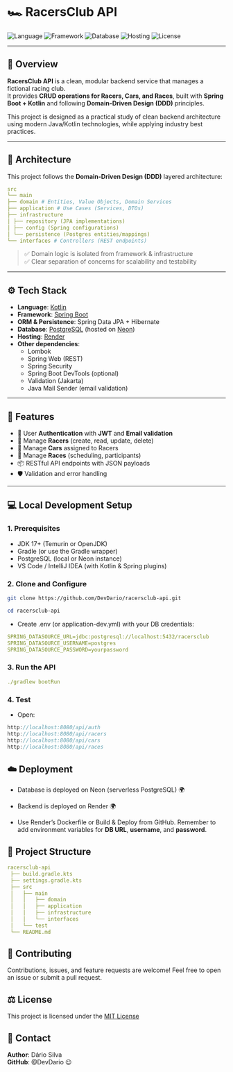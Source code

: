 # 🏎️ RacersClub API

![Language](https://img.shields.io/badge/language-Kotlin-7F52FF?style=for-the-badge&logo=kotlin)
![Framework](https://img.shields.io/badge/Spring_Boot-3.x-6DB33F?style=for-the-badge&logo=springboot&logoColor=white)
![Database](https://img.shields.io/badge/PostgreSQL-Neon-4169E1?style=for-the-badge&logo=postgresql&logoColor=white)
![Hosting](https://img.shields.io/badge/Hosted_on-Render-46E3B7?style=for-the-badge&logo=render&logoColor=white)
![License](https://img.shields.io/github/license/DevDario/racersclub-api?style=for-the-badge)

---

## 📌 Overview

**RacersClub API** is a clean, modular backend service that manages a fictional racing club.  
It provides **CRUD operations for Racers, Cars, and Races**, built with **Spring Boot + Kotlin** and following **Domain-Driven Design (DDD)** principles.

This project is designed as a practical study of clean backend architecture using modern Java/Kotlin technologies, while applying industry best practices.

---

## 🧩 Architecture

This project follows the **Domain-Driven Design (DDD)** layered architecture:
```yml
src
└── main
├── domain # Entities, Value Objects, Domain Services
├── application # Use Cases (Services, DTOs)
├── infrastructure
│ ├── repository (JPA implementations)
│ ├── config (Spring configurations)
│ └── persistence (Postgres entities/mappings)
└── interfaces # Controllers (REST endpoints)
```

> ✅ Domain logic is isolated from framework & infrastructure  
> ✅ Clear separation of concerns for scalability and testability

---

## ⚙️ Tech Stack

- **Language**: [Kotlin](https://kotlinlang.org/)
- **Framework**: [Spring Boot](https://spring.io/projects/spring-boot)
- **ORM & Persistence**: Spring Data JPA + Hibernate
- **Database**: [PostgreSQL](https://www.postgresql.org/) (hosted on [Neon](https://neon.tech/))
- **Hosting**: [Render](https://render.com/)
- **Other dependencies**:
  - Lombok
  - Spring Web (REST)
  - Spring Security
  - Spring Boot DevTools (optional)
  - Validation (Jakarta)
  - Java Mail Sender (email validation)

---

## 🚀 Features

- 🔐 User **Authentication** with **JWT** and **Email validation**
- 📇 Manage **Racers** (create, read, update, delete)
- 🚗 Manage **Cars** assigned to Racers
- 🏁 Manage **Races** (scheduling, participants)
- 📦 RESTful API endpoints with JSON payloads
- 🛡️ Validation and error handling

---

## 💻 Local Development Setup

### 1. Prerequisites
- JDK 17+ (Temurin or OpenJDK)
- Gradle (or use the Gradle wrapper)
- PostgreSQL (local or Neon instance)
- VS Code / IntelliJ IDEA (with Kotlin & Spring plugins)

### 2. Clone and Configure

```bash
git clone https://github.com/DevDario/racersclub-api.git
```
```powershell
cd racersclub-api
```

- Create .env (or application-dev.yml) with your DB credentials:

```yml
SPRING_DATASOURCE_URL=jdbc:postgresql://localhost:5432/racersclub
SPRING_DATASOURCE_USERNAME=postgres
SPRING_DATASOURCE_PASSWORD=yourpassword
```
### 3. Run the API

```yml
./gradlew bootRun
```

### 4. Test

- Open:

```h
http://localhost:8080/api/auth
http://localhost:8080/api/racers
http://localhost:8080/api/cars
http://localhost:8080/api/races
```

## ☁️ Deployment

- Database is deployed on Neon
 (serverless PostgreSQL) 🌍

- Backend is deployed on Render 🌍

- Use Render’s Dockerfile or Build & Deploy from GitHub.
Remember to add environment variables for **DB URL**, **username**, and **password**.


## 📂 Project Structure

```yml
racersclub-api
 ├── build.gradle.kts
 ├── settings.gradle.kts
 ├── src
 │   ├── main
 │   │   ├── domain
 │   │   ├── application
 │   │   ├── infrastructure
 │   │   └── interfaces
 │   └── test
 └── README.md
```

## 🤝 Contributing

Contributions, issues, and feature requests are welcome!
Feel free to open an issue or submit a pull request.

## ⚖️ License

This project is licensed under the [MIT License](https://github.com/DevDario/racersclub-api/LICENSE.md)

## 📧 Contact

**Author**: Dário Silva <br>
**GitHub**: @DevDario 😉
